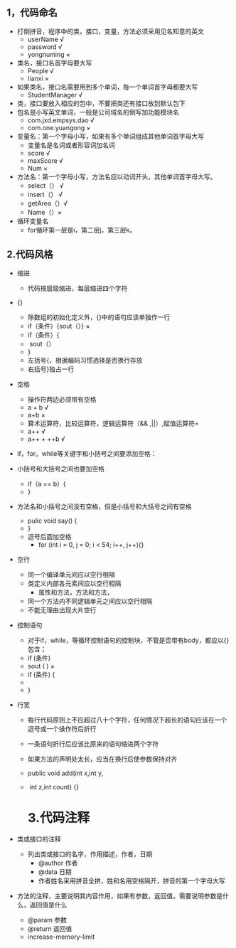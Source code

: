 ## 1，代码命名

+ 打倒拼音，程序中的类，接口，变量，方法必须采用见名知意的英文
  + userName √
  + password √
  + yongnuming ×
+ 类名，接口名首字母要大写
  + People √
  + lianxi ×
+ 如果类名，接口名需要用到多个单词，每一个单词首字母都要大写
  + StudentManager √
+ 类，接口要放入相应的包中，不要把类还有接口放到默认包下
+ 包名是小写英文单词，一般是公司域名的倒写加功能模块名
  + com.jxd.empsys.dao   √
  + com.one.yuangong ×
+ 变量名：第一个字母小写，如果有多个单词组成其他单词首字母大写
  + 变量名是名词或者形容词加名词
  + score  √
  + maxScore √
  + Num ×
+ 方法名：第一个字母小写，方法名应以动词开头，其他单词首字母大写。
  + select（） √
  + insert（） √
  + getArea（）√
  + Name（）×
+ 循环变量名
  + for循环第一层是i，第二层j，第三层k。

## 2.代码风格

+ 缩进

  + 代码按层级缩进，每层缩进四个字符

+ {}

  + 除数组的初始化定义外，{}中的语句应该单独作一行
  + if（条件）{sout（）} ×
  + if（条件）{
  + ​    sout（）
  + }
  + 左括号{，根据编码习惯选择是否换行存放
  + 右括号}独占一行

+ 空格

  + 操作符两边必须带有空格
  + a + b √
  + a+b ×
  + 算术运算符，比较运算符，逻辑运算符（&& ,||）,赋值运算符=
  + a++ √
  + a++ + ++b √

+ if，for。while等关键字和小括号之间要添加空格：

+ 小括号和大括号之间也要加空格

  + if（a == b）{
  + }

+ 方法名和小括号之间没有空格，但是小括号和大括号之间有空格

  + pulic void say() {
  + }
  + 逗号后面加空格
    + for (int i = 0, j = 0; i < 54; i++, j++){}

+ 空行

  + 同一个编译单元间应以空行相隔
  + 类定义内部各元素间应以空行相隔
    + 属性和方法，方法和方法，
  + 同一个方法内不同逻辑单元之间应以空行相隔
  + 不能无理由出现大片空行

+ 控制语句

  + 对于if，while，等循环控制语句的控制块，不管是否带有body，都应以{}包含；
  + if (条件)
  + sout ( )   ×
  + if (条件) {
  + ​
  + }

+ 行宽

  + 每行代码原则上不应超过八十个字符，任何情况下超长的语句应该在一个逗号或一个操作符后折行

  + 一条语句折行后应该比原来的语句缩进两个字符

  + 如果方法的声明处太长，应当在换行后使参数保持对齐

  + public void add(int x,int y,

  + ​                             int z,int count) {} 

    # 3.代码注释

+ 类或接口的注释

  + 列出类或接口的名字，作用描述，作者，日期
    + @author 作者
    + @data 日期
    + 作者姓名采用拼音全拼，姓和名用空格隔开，拼音的第一个字母大写

+ 方法的注释，主要说明其内容作用，如果有参数，返回值，需要说明参数是什么，返回值是什么

  + @param 参数
  + @return 返回值
  + increase-memory-limit